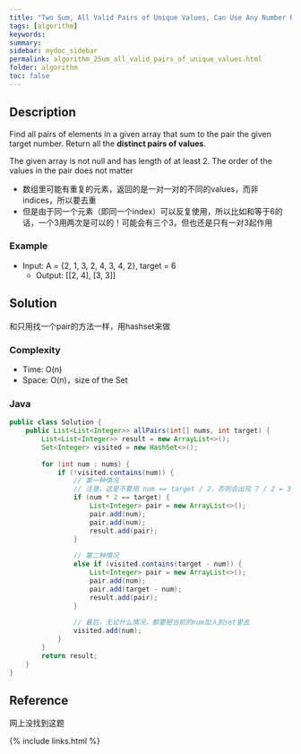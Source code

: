 ```yaml
---
title: "Two Sum, All Valid Pairs of Unique Values, Can Use Any Number Repeatedly"
tags: [algorithm]
keywords:
summary:
sidebar: mydoc_sidebar
permalink: algorithm_2Sum_all_valid_pairs_of_unique_values.html
folder: algorithm
toc: false
---
```


## Description
Find all pairs of elements in a given array that sum to the pair the given target number. 
Return all the **distinct pairs of values**.

The given array is not null and has length of at least 2. The order of the values in the pair does not matter

* 数组里可能有重复的元素，返回的是一对一对的不同的values，而非indices，所以要去重
* 但是由于同一个元素（即同一个index）可以反复使用，所以比如和等于6的话，一个3用两次是可以的！可能会有三个3，但也还是只有一对3起作用

### Example
* Input: A = {2, 1, 3, 2, 4, 3, 4, 2}, target = 6
  * Output: [[2, 4], [3, 3]]

## Solution
和只用找一个pair的方法一样，用hashset来做

### Complexity
* Time: O(n)
* Space: O(n)，size of the Set

### Java
```java
public class Solution {
    public List<List<Integer>> allPairs(int[] nums, int target) {
        List<List<Integer>> result = new ArrayList<>();
        Set<Integer> visited = new HashSet<>();
        
        for (int num : nums) {
            if (!visited.contains(num)) {
                // 第一种情况
                // 注意，这里不要用 num == target / 2，否则会出现 7 / 2 = 3 这样的错误情况
                if (num * 2 == target) {
                    List<Integer> pair = new ArrayList<>();
                    pair.add(num);
                    pair.add(num);
                    result.add(pair);
                } 
                
                // 第二种情况
                else if (visited.contains(target - num)) {
                    List<Integer> pair = new ArrayList<>();
                    pair.add(num);
                    pair.add(target - num);
                    result.add(pair);
                }
                
                // 最后，无论什么情况，都要把当前的num加入到set里去
                visited.add(num);
            }
        }
        return result;
    }
}
```

## Reference
网上没找到这题

{% include links.html %}
